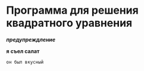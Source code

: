Программа для решения квадратного уравнения
=====================

***предупреждление***

**я съел салат**

`он был вкусный`
	      
